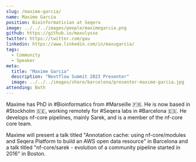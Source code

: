 ```yaml
---
slug: /maxime-garcia/
name: Maxime Garcia
position: Bioinformatician at Seqera
image: ../../../images/people/maximegarcia.png
github: https://github.io/maxulysse
twitter: https://twitter.com/gau
linkedin: https://www.linkedin.com/in/maxugarcia/
tags:
  - Community
  - Speaker
meta:
  title: "Maxime Garcia"
  description: "Nextflow Summit 2023 Presenter"
  image: ../../../images/share/barcelona/presenter-maxime-garcia.jpg
attending: Both
---
```


Maxime has PhD in #Bioinformatics from #Marseille 🇫🇷. He is now based in #Stockholm 🇸🇪, working remotely for #Seqera labs in #Barcelona 🇪🇸. He develops nf-core pipelines, mainly Sarek, and is a member of the nf-core core team.

Maxime will present a talk titled "Annotation cache: using nf-core/modules and Seqera Platform to build an AWS open data resource" in Barcelona and a talk titled "nf-core/sarek - evolution of a community pipeline started in 2016" in Boston.

